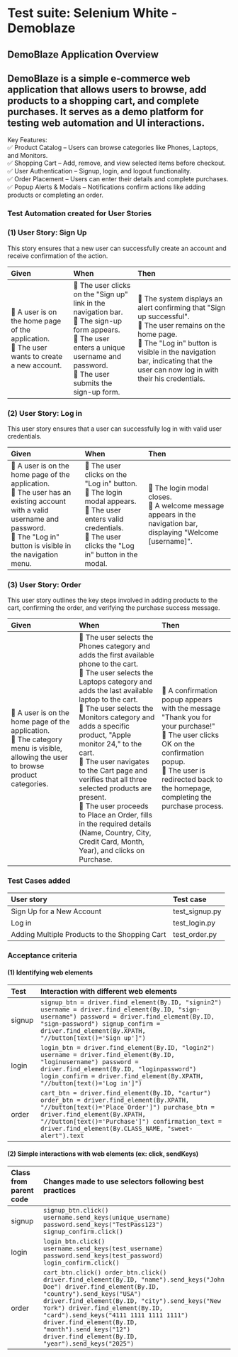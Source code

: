 # Test suite: Selenium White \- Demoblaze

## DemoBlaze Application Overview

## DemoBlaze is a simple e-commerce web application that allows users to browse, add products to a shopping cart, and complete purchases. It serves as a demo platform for testing web automation and UI interactions.

Key Features:  
✅ Product Catalog – Users can browse categories like Phones, Laptops, and Monitors.  
✅ Shopping Cart – Add, remove, and view selected items before checkout.  
✅ User Authentication – Signup, login, and logout functionality.  
✅ Order Placement – Users can enter their details and complete purchases.  
✅ Popup Alerts & Modals – Notifications confirm actions like adding products or completing an order.

### Test Automation created for User Stories

###  **(1) User Story: Sign Up** 

This story ensures that a new user can successfully create an account and receive confirmation of the action. 

| Given | When | Then |
| :---- | :---- | :---- |
| 🔹 A user is on the home page of the application. <br> 🔹 The user wants to create a new account. | 🔹 The user clicks on the "Sign up" link in the navigation bar. <br> 🔹 The sign-up form appears. <br> 🔹 The user enters a unique username and password. <br> 🔹 The user submits the sign-up form. | 🔹 The system displays an alert confirming that "Sign up successful". <br> 🔹 The user remains on the home page. <br> 🔹 The "Log in" button is visible in the navigation bar, indicating that the user can now log in with their his credentials. |

###  **(2) User Story: Log in**

This user story ensures that a user can successfully log in with valid user credentials.

| Given | When | Then |
| :---- | :---- | :---- |
| 🔹 A user is on the home page of the application. <br> 🔹 The user has an existing account with a valid username and password. <br> 🔹 The "Log in" button is visible in the navigation menu. | 🔹 The user clicks on the "Log in" button. <br> 🔹 The login modal appears. <br> 🔹 The user enters valid credentials. <br> 🔹 The user clicks the "Log in" button in the modal.  | 🔹 The login modal closes. <br> 🔹 A welcome message appears in the navigation bar, displaying "Welcome \[username\]".  |

###  **(3) User Story: Order**

This user story outlines the key steps involved in adding products to the cart, confirming the order, and verifying the purchase success message.

| Given | When | Then |
| :---- | :---- | :---- |
| 🔹 A user is on the home page of the application. <br> 🔹 The category menu is visible, allowing the user to browse product categories. | 🔹 The user selects the Phones category and adds the first available phone to the cart. <br> 🔹 The user selects the Laptops category and adds the last available laptop to the cart. <br> 🔹 The user selects the Monitors category and adds a specific product, "Apple monitor 24," to the cart. <br> 🔹 The user navigates to the Cart page and verifies that all three selected products are present. <br> 🔹 The user proceeds to Place an Order, fills in the required details (Name, Country, City, Credit Card, Month, Year), and clicks on Purchase.  | 🔹 A confirmation popup appears with the message "Thank you for your purchase\!" <br> 🔹 The user clicks OK on the confirmation popup. <br> 🔹 The user is redirected back to the homepage, completing the purchase process.  |

### Test Cases added

| User story | Test case |
| :---- | :---- |
| Sign Up for a New Account | test\_signup.py |
| Log in | test\_login.py |
| Adding Multiple Products to the Shopping Cart | test\_order.py |

### Acceptance criteria

#### (1) Identifying web elements 

| Test | Interaction with different web elements |
| :---- | :---- |
| signup | `signup_btn = driver.find_element(By.ID, "signin2") username = driver.find_element(By.ID, "sign-username") password = driver.find_element(By.ID, "sign-password") signup_confirm = driver.find_element(By.XPATH, "//button[text()='Sign up']")` |
| login | `login_btn = driver.find_element(By.ID, "login2") username = driver.find_element(By.ID, "loginusername") password = driver.find_element(By.ID, "loginpassword") login_confirm = driver.find_element(By.XPATH, "//button[text()='Log in']")` |
| order | `cart_btn = driver.find_element(By.ID, "cartur") order_btn = driver.find_element(By.XPATH, "//button[text()='Place Order']") purchase_btn = driver.find_element(By.XPATH, "//button[text()='Purchase']") confirmation_text = driver.find_element(By.CLASS_NAME, "sweet-alert").text` |

#### (2) Simple interactions with web elements (ex: click, sendKeys)

| Class from parent code | Changes made to use selectors following best practices |
| :---- | :---- |
| signup | `signup_btn.click() username.send_keys(unique_username) password.send_keys("TestPass123") signup_confirm.click()` |
| login | `login_btn.click() username.send_keys(test_username) password.send_keys(test_password) login_confirm.click()` |
| order | `cart_btn.click() order_btn.click() driver.find_element(By.ID, "name").send_keys("John Doe") driver.find_element(By.ID, "country").send_keys("USA") driver.find_element(By.ID, "city").send_keys("New York") driver.find_element(By.ID, "card").send_keys("4111 1111 1111 1111") driver.find_element(By.ID, "month").send_keys("12") driver.find_element(By.ID, "year").send_keys("2025")` |

